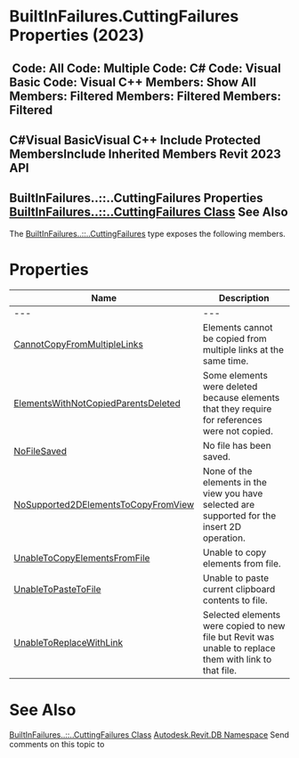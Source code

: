 # BuiltInFailures.CuttingFailures Properties (2023)

﻿
 Code: All Code: Multiple Code: C# Code: Visual Basic Code: Visual C++  Members: Show All Members: Filtered Members: Filtered Members: Filtered   
---  
C#Visual BasicVisual C++
Include Protected MembersInclude Inherited Members
Revit 2023 API  
---  
BuiltInFailures..::..CuttingFailures Properties  
[BuiltInFailures..::..CuttingFailures Class](af32aef8-bd02-d76c-ca49-8fadf6239b7b.md "BuiltInFailures.CuttingFailures Class") See Also  
---  
The [BuiltInFailures..::..CuttingFailures](af32aef8-bd02-d76c-ca49-8fadf6239b7b.md "BuiltInFailures.CuttingFailures Class") type exposes the following members.
# Properties
| Name | Description |
| --- | --- |
| --- | --- | --- |
| [CannotCopyFromMultipleLinks](17c6e2c0-c863-141e-000c-5f68c34af25d.md "CannotCopyFromMultipleLinks Property") | Elements cannot be copied from multiple links at the same time. |
| [ElementsWithNotCopiedParentsDeleted](358dc8fd-50c2-a30d-d065-56929e74f70e.md "ElementsWithNotCopiedParentsDeleted Property") | Some elements were deleted because elements that they require for references were not copied. |
| [NoFileSaved](186f52f3-2410-9ca9-5926-6226a6ad00a6.md "NoFileSaved Property") | No file has been saved. |
| [NoSupported2DElementsToCopyFromView](e16ac190-df60-3559-c9e1-dbd6b069958d.md "NoSupported2DElementsToCopyFromView Property") | None of the elements in the view you have selected are supported for the insert 2D operation. |
| [UnableToCopyElementsFromFile](d9b20b41-fdca-4744-37b2-1932bd5825e7.md "UnableToCopyElementsFromFile Property") | Unable to copy elements from file. |
| [UnableToPasteToFile](a321f6d8-bf46-21f6-9b84-83da7db79808.md "UnableToPasteToFile Property") | Unable to paste current clipboard contents to file. |
| [UnableToReplaceWithLink](e3d9eeb7-f89a-eb2c-ee42-f89835722dd5.md "UnableToReplaceWithLink Property") | Selected elements were copied to new file but Revit was unable to replace them with link to that file. |

# See Also
[BuiltInFailures..::..CuttingFailures Class](af32aef8-bd02-d76c-ca49-8fadf6239b7b.md "BuiltInFailures.CuttingFailures Class")
[Autodesk.Revit.DB Namespace](87546ba7-461b-c646-cbb1-2cb8f5bff8b2.md "Autodesk.Revit.DB Namespace")
Send comments on this topic to 